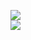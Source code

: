 [![](https://img.shields.io/badge/Made%20With-Github%20Spray-lightgrey.svg?style=for-the-badge&logo=github)](https://github.com/Annihil/github-spray#12311)  
[![](https://i.imgur.com/2DrTn0Z.gif)](https://github.com/Annihil/github-spray)